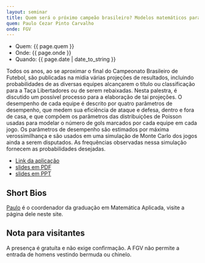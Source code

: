 ```yaml
---
layout: seminar
title: Quem será o próximo campeão brasileiro? Modelos matemáticos para previsão em esportes
quem: Paulo Cezar Pinto Carvalho
onde: FGV 
---
```


- Quem:  {{ page.quem }}
- Onde:  {{ page.onde }}
- Quando: {{ page.date | date_to_string }}

Todos os anos, ao se aproximar o final do Campeonato Brasileiro de
Futebol, são publicadas na midia várias projeções de resultados,
incluindo probabilidades de as diversas equipes alcançarem o título ou
classificação para a Taça Libertadores ou de serem rebaixadas. Nesta
palestra, é discutido um possível processo para a elaboração de tai
projeções.  O desempenho de cada equipe é descrito por quatro
parâmetros de desempenho, que medem sua eficiência de ataque e defesa,
dentro e fora de casa, e que compõem os parâmetros das distribuições
de Poisson usadas para modelar o número de gols marcados por cada
equipe em cada jogo.  Os parâmetros de desempenho são estimados por
máxima verossimilhança e são usados em uma simulação de Monte Carlo
dos jogos ainda a serem disputados. As frequências observadas nessa
simulação fornecem as probabilidades desejadas.

- [Link da aplicação](http://simulfutebol.appspot.com)
- [slides em PDF](/files/2011-11-03-slides.pdf)
- [slides em PPT](/files/2011-11-03-slides.ppt)


## Short Bios

[Paulo](/people/paulo.carvalho.html) é o coordenador da graduação em
Matemática Aplicada, visite a página dele neste site.

## Nota para visitantes

A presença é gratuíta e não exige confirmação. A FGV não permite a
entrada de homens vestindo bermuda ou chinelo.

